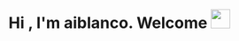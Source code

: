 <h1 align="center">Hi , I'm aiblanco. Welcome <img src="https://media.giphy.com/media/hvRJCLFzcasrR4ia7z/giphy.gif" width="35"></h1>
